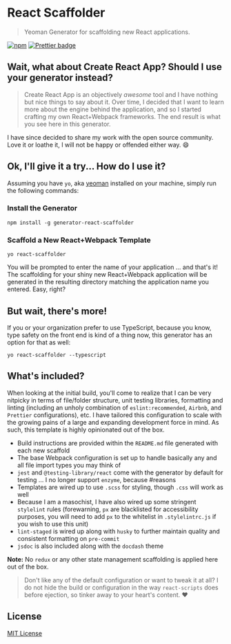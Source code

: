 # React Scaffolder
> Yeoman Generator for scaffolding new React applications.

[![npm](https://img.shields.io/npm/v/generator-react-scaffolder.svg)](https://www.npmjs.com/package/generator-react-scaffolder)
[![Prettier badge](https://img.shields.io/badge/code_style-prettier-ff69b4.svg)](https://prettier.io/)

## Wait, what about Create React App? Should I use your generator instead?

> Create React App is an objectively _awesome_ tool and I have nothing but nice things to say about it. Over time, I
> decided that I want to learn more about the engine behind the application, and so I started crafting my own
> React+Webpack frameworks. The end result is what you see here in this generator.

I have since decided to share my work with the open source community. Love it or loathe it, I will not be happy or offended either way. 😄

## Ok, I'll give it a try... How do I use it?

Assuming you have `yo`, aka [yeoman](https://yeoman.io/) installed on your machine, simply run the following commands:

### Install the Generator
```
npm install -g generator-react-scaffolder
```

### Scaffold a New React+Webpack Template
```
yo react-scaffolder
```

You will be prompted to enter the name of your application ... and that's it! The scaffolding for your shiny new
React+Webpack application will be generated in the resulting directory matching the application name you entered.
Easy, right?

## But wait, there's more!

If you or your organization prefer to use TypeScript, because you know, type safety on the front end is kind of a thing now,
this generator has an option for that as well:

```
yo react-scaffolder --typescript
```

## What's included?

When looking at the initial build, you'll come to realize that I can be very nitpicky in terms of file/folder structure,
unit testing libraries, formatting and linting (including an unholy combination of `eslint:recommended`, `Airbnb`,
and `Prettier` configurations), etc. I have tailored this configuration to scale with the growing pains of a large and
expanding development force in mind. As such, this template is highly opinionated out of the box.

*  Build instructions are provided within the `README.md` file generated with each new scaffold
*  The base Webpack configuration is set up to handle basically any and all file import types you may think of
*  `jest` and `@testing-library/react` come with the generator by default for testing ... I no longer support `enzyme`, because #reasons
*  Templates are wired up to use `.scss` for styling, though `.css` will work as well
*  Because I am a masochist, I have also wired up some stringent `stylelint` rules (forewarning, `px` are blacklisted for accessibility purposes, you will need to add `px` to the whitelist in `.stylelintrc.js` if you wish to use this unit)
*  `lint-staged` is wired up along with `husky` to further maintain quality and consistent formatting on `pre-commit`
*  `jsdoc` is also included along with the `docdash` theme

**Note:** No `redux` or any other state management scaffolding is applied here out of the box.

> Don't like any of the default configuration or want to tweak it at all? I do not hide the build or configuration
> in the way `react-scripts` does before ejection, so tinker away to your heart's content. ❤️

## License

[MIT License](https://opensource.org/licenses/mit-license.php)
